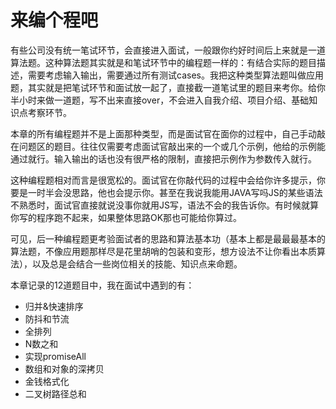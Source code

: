 # 来编个程吧

有些公司没有统一笔试环节，会直接进入面试，一般跟你约好时间后上来就是一道算法题。这种算法题其实就是和笔试环节中的编程题一样的：有结合实际的题目描述，需要考虑输入输出，需要通过所有测试cases。我把这种类型算法题叫做应用题，其实就是把笔试环节和面试放一起了，直接截一道笔试里的题目来考你。给你半小时来做一道题，写不出来直接over，不会进入自我介绍、项目介绍、基础知识点考察环节。

本章的所有编程题并不是上面那种类型，而是面试官在面你的过程中，自己手动敲在问题区的题目。往往仅需要考虑面试官敲出来的一个或几个示例，他给的示例能通过就行。输入输出的话也没有很严格的限制，直接把示例作为参数传入就行。

这种编程题相对而言是很宽松的。面试官在你敲代码的过程中会给你许多提示，你要是一时半会没思路，他也会提示你。甚至在我说我能用JAVA写吗JS的某些语法不熟悉时，面试官直接就说没事你就用JS写，语法不会的我告诉你。有时候就算你写的程序跑不起来，如果整体思路OK那也可能给你算过。

可见，后一种编程题更考验面试者的思路和算法基本功（基本上都是最最最基本的算法题，不像应用题那样尽是花里胡哨的包装和变形，想方设法不让你看出本质算法），以及总是会结合一些岗位相关的技能、知识点来命题。

本章记录的12道题目中，我在面试中遇到的有：

- 归并&快速排序
- 防抖和节流
- 全排列
- N数之和
- 实现promiseAll
- 数组和对象的深拷贝
- 金钱格式化
- 二叉树路径总和